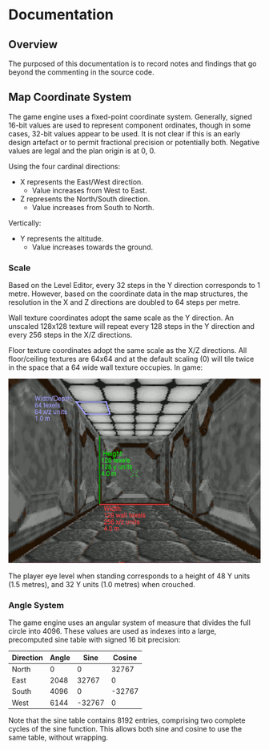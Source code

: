 # Documentation

## Overview

The purposed of this documentation is to record notes and findings that go beyond the commenting in the source code.

## Map Coordinate System

The game engine uses a fixed-point coordinate system. Generally, signed 16-bit values are used to represent component ordinates, though in some cases, 32-bit values appear to be used. It is not clear if this is an early design artefact or to permit fractional precision or potentially both. Negative values are legal and the plan origin is at 0, 0.

Using the four cardinal directions:

 - X represents the East/West direction.
     - Value increases from West to East.
 - Z represents the North/South direction.
     - Value increases from South to North.

Vertically:

 - Y represents the altitude.
     - Value increases towards the ground.

### Scale

Based on the Level Editor, every 32 steps in the Y direction corresponds to 1 metre. However, based on the coordinate data in the map structures, the resolution in the X and Z directions are doubled to 64 steps per metre.

Wall texture coordinates adopt the same scale as the Y direction. An unscaled 128x128 texture will repeat every 128 steps in the Y direction and every 256 steps in the X/Z directions.

Floor texture coordinates adopt the same scale as the X/Z directions. All floor/ceiling textures are 64x64 and at the default scaling (0) will tile twice in the space that a 64 wide wall texture occupies. In game:

![In World](./img/view_scale.png)

The player eye level when standing corresponds to a height of 48 Y units (1.5 metres), and 32 Y units (1.0 metres) when crouched.

### Angle System

The game engine uses an angular system of measure that divides the full circle into 4096. These values are used as indexes into a large, precomputed sine table with signed 16 bit precision:

| Direction | Angle | Sine | Cosine |
| - | - | - | - |
| North | 0 | 0 | 32767 |
| East | 2048 | 32767 | 0 |
| South | 4096 | 0 | -32767 |
| West | 6144 | -32767 | 0 |

Note that the sine table contains 8192 entries, comprising two complete cycles of the sine function. This allows both sine and cosine to use the same table, without wrapping.
